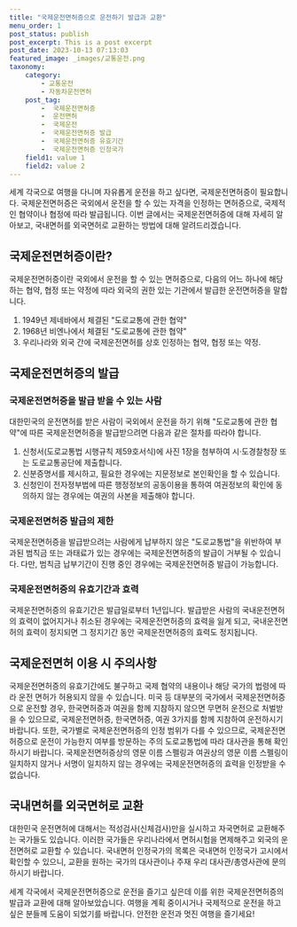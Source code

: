```yaml
---
title: "국제운전면허증으로 운전하기 발급과 교환"
menu_order: 1
post_status: publish
post_excerpt: This is a post excerpt
post_date: 2023-10-13 07:13:03
featured_image: _images/교통운전.png
taxonomy:
    category:
        - 교통운전
        - 자동차운전면허
    post_tag:
        -  국제운전면허증
        -  운전면허
        -  국제운전
        -  국제운전면허증 발급
        -  국제운전면허증 유효기간
        -  국제운전면허증 인정국가
    field1: value 1
    field2: value 2
---
```




세계 각국으로 여행을 다니며 자유롭게 운전을 하고 싶다면, 국제운전면허증이 필요합니다. 국제운전면허증은 국외에서 운전을 할 수 있는 자격을 인정하는 면허증으로, 국제적인 협약이나 협정에 따라 발급됩니다. 이번 글에서는 국제운전면허증에 대해 자세히 알아보고, 국내면허를 외국면허로 교환하는 방법에 대해 알려드리겠습니다.

## 국제운전면허증이란?

국제운전면허증이란 국외에서 운전을 할 수 있는 면허증으로, 다음의 어느 하나에 해당하는 협약, 협정 또는 약정에 따라 외국의 권한 있는 기관에서 발급한 운전면허증을 말합니다.

1. 1949년 제네바에서 체결된 "도로교통에 관한 협약"
2. 1968년 비엔나에서 체결된 "도로교통에 관한 협약"
3. 우리나라와 외국 간에 국제운전면허를 상호 인정하는 협약, 협정 또는 약정.

## 국제운전면허증의 발급

### 국제운전면허증을 발급 받을 수 있는 사람

대한민국의 운전면허를 받은 사람이 국외에서 운전을 하기 위해 "도로교통에 관한 협약"에 따른 국제운전면허증을 발급받으려면 다음과 같은 절차를 따라야 합니다.

1. 신청서(도로교통법 시행규칙 제59호서식)에 사진 1장을 첨부하여 시·도경찰청장 또는 도로교통공단에 제출합니다.
2. 신분증명서를 제시하고, 필요한 경우에는 지문정보로 본인확인을 할 수 있습니다.
3. 신청인이 전자정부법에 따른 행정정보의 공동이용을 통하여 여권정보의 확인에 동의하지 않는 경우에는 여권의 사본을 제출해야 합니다.

### 국제운전면허증 발급의 제한

국제운전면허증을 발급받으려는 사람에게 납부하지 않은 "도로교통법"을 위반하여 부과된 범칙금 또는 과태료가 있는 경우에는 국제운전면허증의 발급이 거부될 수 있습니다. 다만, 범칙금 납부기간이 진행 중인 경우에는 국제운전면허증 발급이 가능합니다.

### 국제운전면허증의 유효기간과 효력

국제운전면허증의 유효기간은 발급일로부터 1년입니다. 발급받은 사람의 국내운전면허의 효력이 없어지거나 취소된 경우에는 국제운전면허증의 효력을 잃게 되고, 국내운전면허의 효력이 정지되면 그 정지기간 동안 국제운전면허증의 효력도 정지됩니다.

## 국제운전면허 이용 시 주의사항

국제운전면허증의 유효기간에도 불구하고 국제 협약의 내용이나 해당 국가의 법령에 따라 운전 면허가 허용되지 않을 수 있습니다. 미국 등 대부분의 국가에서 국제운전면허증으로 운전할 경우, 한국면허증과 여권을 함께 지참하지 않으면 무면허 운전으로 처벌받을 수 있으므로, 국제운전면허증, 한국면허증, 여권 3가지를 함께 지참하여 운전하시기 바랍니다. 또한, 국가별로 국제운전면허증의 인정 범위가 다를 수 있으므로, 국제운전면허증으로 운전이 가능한지 여부를 방문하는 주의 도로교통법에 따라 대사관을 통해 확인하시기 바랍니다. 국제운전면허증상의 영문 이름 스펠링과 여권상의 영문 이름 스펠링이 일치하지 않거나 서명이 일치하지 않는 경우에는 국제운전면허증의 효력을 인정받을 수 없습니다.

## 국내면허를 외국면허로 교환

대한민국 운전면허에 대해서는 적성검사(신체검사)만을 실시하고 자국면허로 교환해주는 국가들도 있습니다. 이러한 국가들은 우리나라에서 면허시험을 면제해주고 외국의 운전면허로 교환할 수 있습니다. 국내면허 인정국가의 목록은 국내면허 인정국가 고시에서 확인할 수 있으니, 교환을 원하는 국가의 대사관이나 주재 우리 대사관/총영사관에 문의하시기 바랍니다.

세계 각국에서 국제운전면허증으로 운전을 즐기고 싶은데 이를 위한 국제운전면허증의 발급과 교환에 대해 알아보았습니다. 여행을 계획 중이시거나 국제적으로 운전을 하고 싶은 분들께 도움이 되었기를 바랍니다. 안전한 운전과 멋진 여행을 즐기세요!

[이미지 출처]: [링크](https://image-link)

